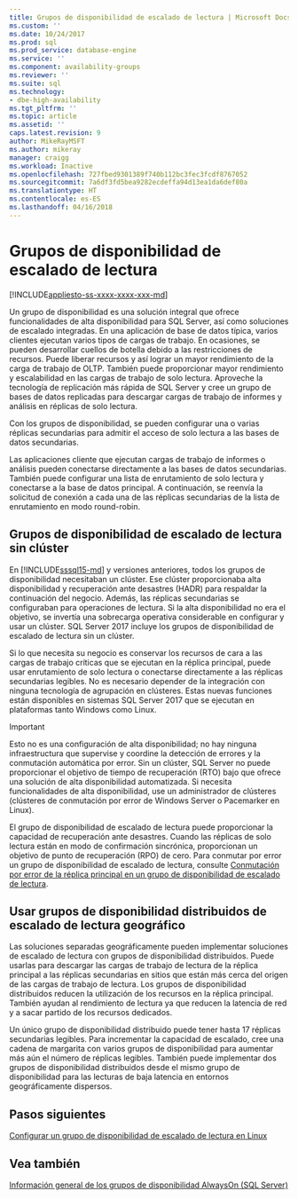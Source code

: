 ```yaml
---
title: Grupos de disponibilidad de escalado de lectura | Microsoft Docs
ms.custom: ''
ms.date: 10/24/2017
ms.prod: sql
ms.prod_service: database-engine
ms.service: ''
ms.component: availability-groups
ms.reviewer: ''
ms.suite: sql
ms.technology:
- dbe-high-availability
ms.tgt_pltfrm: ''
ms.topic: article
ms.assetid: ''
caps.latest.revision: 9
author: MikeRayMSFT
ms.author: mikeray
manager: craigg
ms.workload: Inactive
ms.openlocfilehash: 727fbed9301389f740b112bc3fec3fcdf8767052
ms.sourcegitcommit: 7a6df3fd5bea9282ecdeffa94d13ea1da6def80a
ms.translationtype: HT
ms.contentlocale: es-ES
ms.lasthandoff: 04/16/2018
---
```

# <a name="read-scale-availability-groups"></a>Grupos de disponibilidad de escalado de lectura
[!INCLUDE[appliesto-ss-xxxx-xxxx-xxx-md](../../../includes/appliesto-ss-xxxx-xxxx-xxx-md.md)]

Un grupo de disponibilidad es una solución integral que ofrece funcionalidades de alta disponibilidad para SQL Server, así como soluciones de escalado integradas. En una aplicación de base de datos típica, varios clientes ejecutan varios tipos de cargas de trabajo. En ocasiones, se pueden desarrollar cuellos de botella debido a las restricciones de recursos. Puede liberar recursos y así lograr un mayor rendimiento de la carga de trabajo de OLTP. También puede proporcionar mayor rendimiento y escalabilidad en las cargas de trabajo de solo lectura. Aproveche la tecnología de replicación más rápida de SQL Server y cree un grupo de bases de datos replicadas para descargar cargas de trabajo de informes y análisis en réplicas de solo lectura. 

Con los grupos de disponibilidad, se pueden configurar una o varias réplicas secundarias para admitir el acceso de solo lectura a las bases de datos secundarias.

Las aplicaciones cliente que ejecutan cargas de trabajo de informes o análisis pueden conectarse directamente a las bases de datos secundarias. También puede configurar una lista de enrutamiento de solo lectura y conectarse a la base de datos principal. A continuación, se reenvía la solicitud de conexión a cada una de las réplicas secundarias de la lista de enrutamiento en modo round-robin.

## <a name="read-scale-availability-groups-without-cluster"></a>Grupos de disponibilidad de escalado de lectura sin clúster

En [!INCLUDE[sssql15-md](..\..\..\includes\sssql15-md.md)] y versiones anteriores, todos los grupos de disponibilidad necesitaban un clúster. Ese clúster proporcionaba alta disponibilidad y recuperación ante desastres (HADR) para respaldar la continuación del negocio. Además, las réplicas secundarias se configuraban para operaciones de lectura. Si la alta disponibilidad no era el objetivo, se invertía una sobrecarga operativa considerable en configurar y usar un clúster. SQL Server 2017 incluye los grupos de disponibilidad de escalado de lectura sin un clúster. 

Si lo que necesita su negocio es conservar los recursos de cara a las cargas de trabajo críticas que se ejecutan en la réplica principal, puede usar enrutamiento de solo lectura o conectarse directamente a las réplicas secundarias legibles. No es necesario depender de la integración con ninguna tecnología de agrupación en clústeres. Estas nuevas funciones están disponibles en sistemas SQL Server 2017 que se ejecutan en plataformas tanto Windows como Linux.

>[!IMPORTANT]
>Esto no es una configuración de alta disponibilidad; no hay ninguna infraestructura que supervise y coordine la detección de errores y la conmutación automática por error. Sin un clúster, SQL Server no puede proporcionar el objetivo de tiempo de recuperación (RTO) bajo que ofrece una solución de alta disponibilidad automatizada. Si necesita funcionalidades de alta disponibilidad, use un administrador de clústeres (clústeres de conmutación por error de Windows Server o Pacemarker en Linux). 
>
>El grupo de disponibilidad de escalado de lectura puede proporcionar la capacidad de recuperación ante desastres. Cuando las réplicas de solo lectura están en modo de confirmación sincrónica, proporcionan un objetivo de punto de recuperación (RPO) de cero. Para conmutar por error un grupo de disponibilidad de escalado de lectura, consulte [Conmutación por error de la réplica principal en un grupo de disponibilidad de escalado de lectura](perform-a-planned-manual-failover-of-an-availability-group-sql-server.md#ReadScaleOutOnly).

## <a name="use-distributed-availability-groups-for-geographic-read-scale"></a>Usar grupos de disponibilidad distribuidos de escalado de lectura geográfico

Las soluciones separadas geográficamente pueden implementar soluciones de escalado de lectura con grupos de disponibilidad distribuidos. Puede usarlas para descargar las cargas de trabajo de lectura de la réplica principal a las réplicas secundarias en sitios que están más cerca del origen de las cargas de trabajo de lectura. Los grupos de disponibilidad distribuidos reducen la utilización de los recursos en la réplica principal. También ayudan al rendimiento de lectura ya que reducen la latencia de red y a sacar partido de los recursos dedicados.

Un único grupo de disponibilidad distribuido puede tener hasta 17 réplicas secundarias legibles. Para incrementar la capacidad de escalado, cree una cadena de margarita con varios grupos de disponibilidad para aumentar más aún el número de réplicas legibles. También puede implementar dos grupos de disponibilidad distribuidos desde el mismo grupo de disponibilidad para las lecturas de baja latencia en entornos geográficamente dispersos.




## <a name="next-steps"></a>Pasos siguientes 

[Configurar un grupo de disponibilidad de escalado de lectura en Linux](../../../linux/sql-server-linux-availability-group-configure-rs.md)

## <a name="see-also"></a>Vea también 
 [Información general de los grupos de disponibilidad AlwaysOn &#40;SQL Server&#41;](../../../database-engine/availability-groups/windows/overview-of-always-on-availability-groups-sql-server.md) 
  
  
